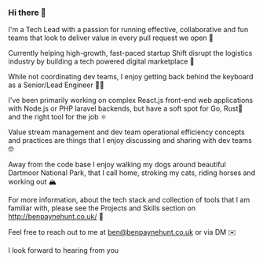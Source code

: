 ### Hi there 👋

I'm a Tech Lead with a passion for running effective, collaborative and fun teams that look to deliver value in every pull request we open 💪

Currently helping high-growth, fast-paced startup Shift disrupt the logistics industry by building a tech powered digital marketplace 🚀

While not coordinating dev teams, I enjoy getting back behind the keyboard as a Senior/Lead Engineer 👨‍💻

I've been primarily working on complex React.js front-end web applications with Node.js or PHP laravel backends, but have a soft spot for Go, Rust🦀 and the right tool for the job ⚛️

Value stream management and dev team operational efficiency concepts and practices are things that I enjoy discussing and sharing with dev teams 🤓

Away from the code base I enjoy walking my dogs around beautiful Dartmoor National Park, that I call home, stroking my cats, riding horses and working out 🏔️

For more information, about the tech stack and collection of tools that I am familiar with, please see the Projects and Skills section on http://benpaynehunt.co.uk/ 🔧

Feel free to reach out to me at ben@benpaynehunt.co.uk or via DM ✉️

I look forward to hearing from you
